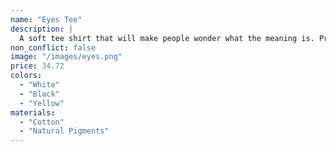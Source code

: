 ```yaml
---
name: "Eyes Tee"
description: |
  A soft tee shirt that will make people wonder what the meaning is. Produced with all natural materials.
non_conflict: false
image: "/images/eyes.png"
price: 34.72
colors:
  - "White"
  - "Black"
  - "Yellow"
materials:
  - "Cotton"
  - "Natural Pigments"
---
```

